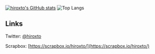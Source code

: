 [![hiroxto's GitHub stats](https://github-readme-stats.vercel.app/api?username=hiroxto&count_private=true)](https://github.com/anuraghazra/github-readme-stats)
![Top Langs](https://github-readme-stats.vercel.app/api/top-langs/?username=hiroxto&layout=compact)

## Links

Twitter: [@hiroxto](https://scrapbox.io/hiroxto/)

Scrapbox: [https://scrapbox.io/hiroxto/](https://scrapbox.io/hiroxto/)
